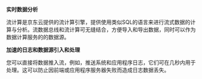 **实时数据分析**

流计算是京东云提供的流计算引擎，提供使用类似SQL的语言来进行流式数据的计算与分析。流数据总线和流计算可无缝结合，方便导入和导出数据，同时可以作为数据计算服务的的数据源。

**加速的日志和数据源引入和处理**

您可以直接将数据推入流，例如，推送系统和应用程序日志，它们可在几秒内用于处理。这可以防止因前端或应用程序服务器失败而造成日志数据丢失。
